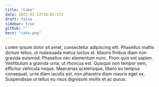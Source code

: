 ```yaml
---
title: "Cake"
date: 2022-02-12T20:02:57Z
draft: false
sidebar: true
github: ""
hero: "cake.png"
---
```



Lorem ipsum dolor sit amet, consectetur adipiscing elit. Phasellus mattis dictum tellus, ut malesuada metus luctus et. Mauris finibus diam non gravida euismod. Phasellus nec elementum nunc. Proin quis est sapien. Vestibulum a gravida urna, ut rhoncus est. Quisque non tempor sem, efficitur vehicula neque. Maecenas scelerisque, libero eu tempus consequat, urna diam iaculis est, non pharetra diam mauris eget ex. Suspendisse ut tellus eu risus dignissim mollis et ac purus. 